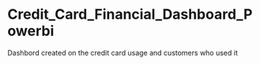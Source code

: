 # Credit_Card_Financial_Dashboard_Powerbi
Dashbord created on the credit card usage and customers who used it

